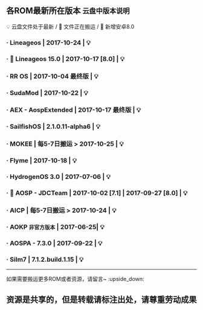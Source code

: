## 各ROM最新所在版本 `云盘中版本说明`  
:bulb: 云盘文件处于最新 / :vertical_traffic_light:  文件正在搬运 / :bookmark: 新增安卓8.0 

### · Lineageos | 2017-10-24 |  :bulb: 
### ·  :bookmark: Lineageos 15.0 | 2017-10-17  [8.0] |   :bulb: 
### · RR OS | 2017-10-04 最终版 |  :bulb: 
### · SudaMod | 2017-10-22 |  :bulb: 
### · AEX - AospExtended | 2017-10-17 最终版 | :bulb: 
### · SailfishOS |  2.1.0.11-alpha6 |  :bulb: 
### · MOKEE | 每5-7日搬运 > 2017-10-25 | :bulb:
### · Flyme | 2017-10-18 | :bulb:
### · HydrogenOS 3.0 | 2017-07-06 | :bulb: 
### · :bookmark:  AOSP - JDCTeam | 2017-10-02 [7.1] | 2017-09-27 [8.0] |  :bulb: 
### · AICP | 每5-7日搬运 > 2017-10-24 | :bulb: 
### · AOKP `非官方版本` | 2017-06-25| :bulb: 
### · AOSPA - 7.3.0 | 2017-09-22 |  :bulb: 
### · Silm7 |  7.1.2.build.1.15 | :bulb:

*** 
如果需要搬运更多ROM或者资源，请留言~ :upside_down: 
## 资源是共享的，但是转载请标注出处，请尊重劳动成果
